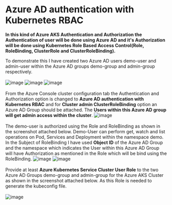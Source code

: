 # Azure AD authentication with Kubernetes RBAC

**In this kind of Azure AKS Authentication and Authorization the Authentication of user will be done using Azure AD and it's Authorization will be done using Kubernetes Role Based Access Control(Role, RoleBinding, ClusterRole and ClusterRoleBinding).**

To demonstrate this I have created two Azure AD users demo-user and admin-user within the Azure AD groups demo-group and admin-group respectively.
<br><br/>
![image](https://github.com/singhritesh85/AKS-Authentication-Authorization/assets/56765895/abac96bc-9f97-4abe-887d-336ae6ff7e9b)
![image](https://github.com/singhritesh85/AKS-Authentication-Authorization/assets/56765895/e8a9cabb-2a08-43c1-9ed5-ba85c3dbb2b5)
![image](https://github.com/singhritesh85/AKS-Authentication-Authorization/assets/56765895/0b896a8f-d201-47ea-ab5f-07feeb3a68dc)
<br><br/>
From the Azure Console cluster configuration tab the Authentication and Authorization option is changed to **Azure AD authentication with Kubernetes RBAC** and for **Cluster admin ClusterRoleBinding** option an Azure AD Group should be attached. The **Users within this Azure AD group will get admin access within the cluster**.
![image](https://github.com/singhritesh85/AKS-Authentication-Authorization/assets/56765895/c453443d-b027-448e-bcc7-d2481232025e)
<br><br/>
The demo-user is authorized using the Role and RoleBinding as shown in the screenshot attached below. Demo-User can perform get, watch and list operations on Pod, Services and Deployment within the namespace demo. In the Subject of RoleBinding I have used **Object ID** of the Azure AD Group and the namespace which indicates the User within this Azure AD Group will have Authorization as mentioned in the Role which will be bind using the RoleBinding.
![image](https://github.com/singhritesh85/AKS-Authentication-Authorization/assets/56765895/816b2242-6fc2-4c9d-92dd-4a091345b092)
![image](https://github.com/singhritesh85/AKS-Authentication-Authorization/assets/56765895/a3e8c977-dc0c-45ac-aded-79918b259738)
<br><br/>
Provide at least **Azure Kubernetes Service Cluster User Role** to the two Azure AD Groups demo-group and admin-group for the Azure AKS Cluster as shown in the screenshot attached below. As this Role is needed to generate the kubeconfig file. 
<br><br/>
![image](https://github.com/singhritesh85/AKS-Authentication-Authorization/assets/56765895/bf406654-7cdb-40b6-aa83-1ff4cd298a2a)
